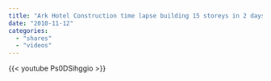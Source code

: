 ```yaml
---
title: "Ark Hotel Construction time lapse building 15 storeys in 2 days"
date: "2010-11-12"
categories:
  - "shares"
  - "videos"
---
```


{{< youtube Ps0DSihggio >}}
